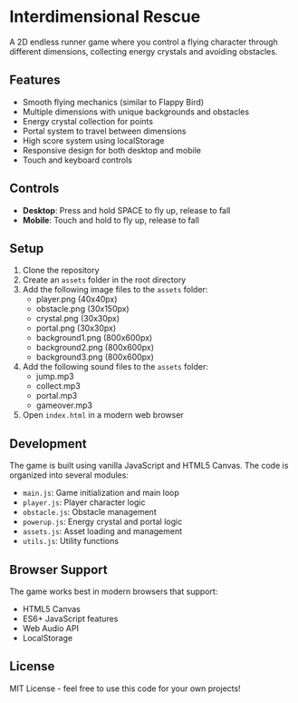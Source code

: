 # Interdimensional Rescue

A 2D endless runner game where you control a flying character through different dimensions, collecting energy crystals and avoiding obstacles.

## Features

- Smooth flying mechanics (similar to Flappy Bird)
- Multiple dimensions with unique backgrounds and obstacles
- Energy crystal collection for points
- Portal system to travel between dimensions
- High score system using localStorage
- Responsive design for both desktop and mobile
- Touch and keyboard controls

## Controls

- **Desktop**: Press and hold SPACE to fly up, release to fall
- **Mobile**: Touch and hold to fly up, release to fall

## Setup

1. Clone the repository
2. Create an `assets` folder in the root directory
3. Add the following image files to the `assets` folder:
   - player.png (40x40px)
   - obstacle.png (30x150px)
   - crystal.png (30x30px)
   - portal.png (30x30px)
   - background1.png (800x600px)
   - background2.png (800x600px)
   - background3.png (800x600px)
4. Add the following sound files to the `assets` folder:
   - jump.mp3
   - collect.mp3
   - portal.mp3
   - gameover.mp3
5. Open `index.html` in a modern web browser

## Development

The game is built using vanilla JavaScript and HTML5 Canvas. The code is organized into several modules:

- `main.js`: Game initialization and main loop
- `player.js`: Player character logic
- `obstacle.js`: Obstacle management
- `powerup.js`: Energy crystal and portal logic
- `assets.js`: Asset loading and management
- `utils.js`: Utility functions

## Browser Support

The game works best in modern browsers that support:

- HTML5 Canvas
- ES6+ JavaScript features
- Web Audio API
- LocalStorage

## License

MIT License - feel free to use this code for your own projects!
